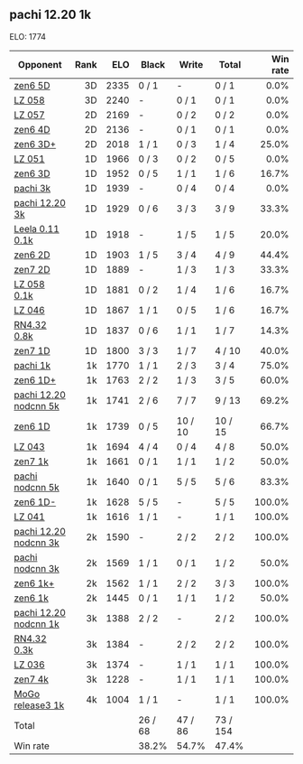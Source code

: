 ## pachi 12.20 1k ##

ELO: 1774

Opponent | Rank | ELO | Black | Write | Total | Win rate
---------|-----:|----:|-------|-------|-------|-------:
[zen6 5D](zen6%205D.md) | 3D | 2335 | 0 / 1 | - | 0 / 1 | 0.0%
[LZ 058](LZ%20058.md) | 3D | 2240 | - | 0 / 1 | 0 / 1 | 0.0%
[LZ 057](LZ%20057.md) | 2D | 2169 | - | 0 / 2 | 0 / 2 | 0.0%
[zen6 4D](zen6%204D.md) | 2D | 2136 | - | 0 / 1 | 0 / 1 | 0.0%
[zen6 3D+](zen6%203D+.md) | 2D | 2018 | 1 / 1 | 0 / 3 | 1 / 4 | 25.0%
[LZ 051](LZ%20051.md) | 1D | 1966 | 0 / 3 | 0 / 2 | 0 / 5 | 0.0%
[zen6 3D](zen6%203D.md) | 1D | 1952 | 0 / 5 | 1 / 1 | 1 / 6 | 16.7%
[pachi 3k](pachi%203k.md) | 1D | 1939 | - | 0 / 4 | 0 / 4 | 0.0%
[pachi 12.20 3k](pachi%2012.20%203k.md) | 1D | 1929 | 0 / 6 | 3 / 3 | 3 / 9 | 33.3%
[Leela 0.11 0.1k](Leela%200.11%200.1k.md) | 1D | 1918 | - | 1 / 5 | 1 / 5 | 20.0%
[zen6 2D](zen6%202D.md) | 1D | 1903 | 1 / 5 | 3 / 4 | 4 / 9 | 44.4%
[zen7 2D](zen7%202D.md) | 1D | 1889 | - | 1 / 3 | 1 / 3 | 33.3%
[LZ 058 0.1k](LZ%20058%200.1k.md) | 1D | 1881 | 0 / 2 | 1 / 4 | 1 / 6 | 16.7%
[LZ 046](LZ%20046.md) | 1D | 1867 | 1 / 1 | 0 / 5 | 1 / 6 | 16.7%
[RN4.32 0.8k](RN4.32%200.8k.md) | 1D | 1837 | 0 / 6 | 1 / 1 | 1 / 7 | 14.3%
[zen7 1D](zen7%201D.md) | 1D | 1800 | 3 / 3 | 1 / 7 | 4 / 10 | 40.0%
[pachi 1k](pachi%201k.md) | 1k | 1770 | 1 / 1 | 2 / 3 | 3 / 4 | 75.0%
[zen6 1D+](zen6%201D+.md) | 1k | 1763 | 2 / 2 | 1 / 3 | 3 / 5 | 60.0%
[pachi 12.20 nodcnn 5k](pachi%2012.20%20nodcnn%205k.md) | 1k | 1741 | 2 / 6 | 7 / 7 | 9 / 13 | 69.2%
[zen6 1D](zen6%201D.md) | 1k | 1739 | 0 / 5 | 10 / 10 | 10 / 15 | 66.7%
[LZ 043](LZ%20043.md) | 1k | 1694 | 4 / 4 | 0 / 4 | 4 / 8 | 50.0%
[zen7 1k](zen7%201k.md) | 1k | 1661 | 0 / 1 | 1 / 1 | 1 / 2 | 50.0%
[pachi nodcnn 5k](pachi%20nodcnn%205k.md) | 1k | 1640 | 0 / 1 | 5 / 5 | 5 / 6 | 83.3%
[zen6 1D-](zen6%201D-.md) | 1k | 1628 | 5 / 5 | - | 5 / 5 | 100.0%
[LZ 041](LZ%20041.md) | 1k | 1616 | 1 / 1 | - | 1 / 1 | 100.0%
[pachi 12.20 nodcnn 3k](pachi%2012.20%20nodcnn%203k.md) | 2k | 1590 | - | 2 / 2 | 2 / 2 | 100.0%
[pachi nodcnn 3k](pachi%20nodcnn%203k.md) | 2k | 1569 | 1 / 1 | 0 / 1 | 1 / 2 | 50.0%
[zen6 1k+](zen6%201k+.md) | 2k | 1562 | 1 / 1 | 2 / 2 | 3 / 3 | 100.0%
[zen6 1k](zen6%201k.md) | 2k | 1445 | 0 / 1 | 1 / 1 | 1 / 2 | 50.0%
[pachi 12.20 nodcnn 1k](pachi%2012.20%20nodcnn%201k.md) | 3k | 1388 | 2 / 2 | - | 2 / 2 | 100.0%
[RN4.32 0.3k](RN4.32%200.3k.md) | 3k | 1384 | - | 2 / 2 | 2 / 2 | 100.0%
[LZ 036](LZ%20036.md) | 3k | 1374 | - | 1 / 1 | 1 / 1 | 100.0%
[zen7 4k](zen7%204k.md) | 3k | 1228 | - | 1 / 1 | 1 / 1 | 100.0%
[MoGo release3 1k](MoGo%20release3%201k.md) | 4k | 1004 | 1 / 1 | - | 1 / 1 | 100.0%
Total | | | 26 / 68 | 47 / 86 | 73 / 154 | 
Win rate| | | 38.2% | 54.7% | 47.4% | 
